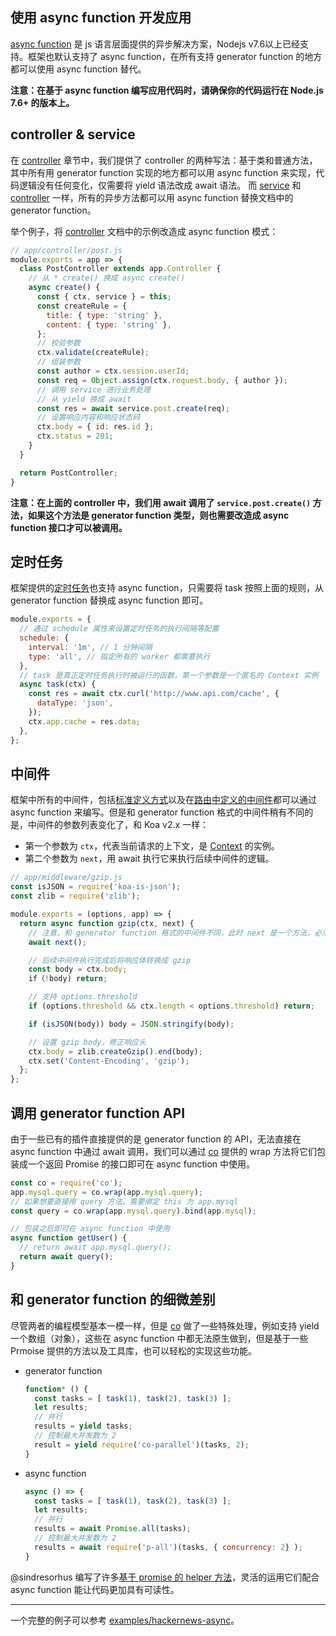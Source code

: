 使用 async function 开发应用
---

[async function] 是 js 语言层面提供的异步解决方案，Nodejs v7.6以上已经支持。框架也默认支持了 async function，在所有支持 generator function 的地方都可以使用 async function 替代。

**注意：在基于 async function 编写应用代码时，请确保你的代码运行在 Node.js 7.6+ 的版本上。**

## controller & service

在 [controller] 章节中，我们提供了 controller 的两种写法：基于类和普通方法，其中所有用 generator function 实现的地方都可以用 async function 来实现，代码逻辑没有任何变化，仅需要将 yield 语法改成 await 语法。
而 [service] 和 [controller] 一样，所有的异步方法都可以用 async function 替换文档中的 generator function。

举个例子，将 [controller] 文档中的示例改造成 async function 模式：

```js
// app/controller/post.js
module.exports = app => {
  class PostController extends app.Controller {
    // 从 * create() 换成 async create()
    async create() {
      const { ctx, service } = this;
      const createRule = {
        title: { type: 'string' },
        content: { type: 'string' },
      };
      // 校验参数
      ctx.validate(createRule);
      // 组装参数
      const author = ctx.session.userId;
      const req = Object.assign(ctx.request.body, { author });
      // 调用 service 进行业务处理
      // 从 yield 换成 await
      const res = await service.post.create(req);
      // 设置响应内容和响应状态码
      ctx.body = { id: res.id };
      ctx.status = 201;
    }
  }

  return PostController;
}
```

**注意：在上面的 controller 中，我们用 await 调用了 `service.post.create()` 方法，如果这个方法是 generator function 类型，则也需要改造成 async function 接口才可以被调用。**

## 定时任务

框架提供的[定时任务]也支持 async function，只需要将 task 按照上面的规则，从 generator function 替换成 async function 即可。

```js
module.exports = {
  // 通过 schedule 属性来设置定时任务的执行间隔等配置
  schedule: {
    interval: '1m', // 1 分钟间隔
    type: 'all', // 指定所有的 worker 都需要执行
  },
  // task 是真正定时任务执行时被运行的函数，第一个参数是一个匿名的 Context 实例
  async task(ctx) {
    const res = await ctx.curl('http://www.api.com/cache', {
      dataType: 'json',
    });
    ctx.app.cache = res.data;
  },
};
```

## 中间件

框架中所有的中间件，包括[标准定义方式](../basic/middleware.md)以及在[路由中定义的中间件](../basic/router.md#中间件的使用)都可以通过 async function 来编写。但是和 generator function 格式的中间件稍有不同的是，中间件的参数列表变化了，和 Koa v2.x 一样：

- 第一个参数为 `ctx`，代表当前请求的上下文，是 [Context](../basic/extend.md#Context) 的实例。
- 第二个参数为 `next`，用 await 执行它来执行后续中间件的逻辑。

```js
// app/middleware/gzip.js
const isJSON = require('koa-is-json');
const zlib = require('zlib');

module.exports = (options, app) => {
  return async function gzip(ctx, next) {
    // 注意，和 generator function 格式的中间件不同，此时 next 是一个方法，必须要调用它
    await next();

    // 后续中间件执行完成后将响应体转换成 gzip
    const body = ctx.body;
    if（!body) return;

    // 支持 options.threshold
    if (options.threshold && ctx.length < options.threshold) return;

    if (isJSON(body)) body = JSON.stringify(body);

    // 设置 gzip body，修正响应头
    ctx.body = zlib.createGzip().end(body);
    ctx.set('Content-Encoding', 'gzip');
  };
};
```

## 调用 generator function API

由于一些已有的插件直接提供的是 generator function 的 API，无法直接在 async function 中通过 await 调用，我们可以通过 [co] 提供的 wrap 方法将它们包装成一个返回 Promise 的接口即可在 async function 中使用。

```js
const co = require('co');
app.mysql.query = co.wrap(app.mysql.query);
// 如果想要直接用 query 方法，需要绑定 this 为 app.mysql
const query = co.wrap(app.mysql.query).bind(app.mysql);

// 包装之后即可在 async function 中使用
async function getUser() {
  // return await app.mysql.query();
  return await query();
}
```

## 和 generator function 的细微差别

尽管两者的编程模型基本一模一样，但是 [co] 做了一些特殊处理，例如支持 yield 一个数组（对象），这些在 async function 中都无法原生做到，但是基于一些 Prmoise 提供的方法以及工具库，也可以轻松的实现这些功能。

- generator function

  ```js
  function* () {
    const tasks = [ task(1), task(2), task(3) ];
    let results;
    // 并行
    results = yield tasks;
    // 控制最大并发数为 2
    result = yield require('co-parallel')(tasks, 2);
  }
  ```

- async function

  ```js
  async () => {
    const tasks = [ task(1), task(2), task(3) ];
    let results;
    // 并行
    results = await Promise.all(tasks);
    // 控制最大并发数为 2
    results = await require('p-all')(tasks, { concurrency: 2} );
  }
  ```

@sindresorhus 编写了许多[基于 promise 的 helper 方法](https://github.com/sindresorhus/promise-fun)，灵活的运用它们配合 async function 能让代码更加具有可读性。

----

一个完整的例子可以参考 [examples/hackernews-async](https://github.com/eggjs/examples/tree/master/hackernews-async)。

[async function]: https://github.com/tc39/ecmascript-asyncawait
[co]: https://github.com/tj/co
[controller]: ../basic/controller.md
[service]: ../basic/service.md
[定时任务]: ../basic/schedule.md
